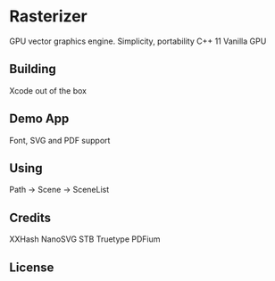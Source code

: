 Rasterizer
========

GPU vector graphics engine.
Simplicity, portability
C++ 11
Vanilla GPU


Building
--------

Xcode out of the box

Demo App
-------

Font, SVG and PDF support


Using
------
Path -> Scene -> SceneList


Credits
------

XXHash
NanoSVG
STB Truetype
PDFium


License
-------


